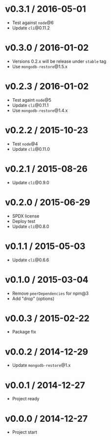 v0.3.1 / 2016-05-01
==================

  * Test against `node`@6
  * Update `cli`@0.11.2

v0.3.0 / 2016-01-02
==================

  * Versions 0.2.x will be release under `stable` tag
  * Use `mongodb-restore`@1.5.x

v0.2.3 / 2016-01-02
==================

  * Test againt `node`@5
  * Update `cli`@0.11.1
  * Use `mongodb-restore`@1.4.x

v0.2.2 / 2015-10-23
==================

  * Test `node`@4
  * Update `cli`@0.11.0

v0.2.1 / 2015-08-26
==================

  * Update `cli`@0.9.0

v0.2.0 / 2015-06-29
==================

  * SPDX license
  * Deploy test
  * Update `cli`@0.8.0

v0.1.1 / 2015-05-03
==================

  * Update `cli`@0.6.6

v0.1.0 / 2015-03-04
==================

  * Remove `peerDependencies` for npm@3
  * Add "drop" (options)

v0.0.3 / 2015-02-22
==================

  * Package fix

v0.0.2 / 2014-12-29
==================

  * Update `mongodb-restore`@1.x

v0.0.1 / 2014-12-27
==================

  * Project ready

v0.0.0 / 2014-12-27
==================

  * Project start
